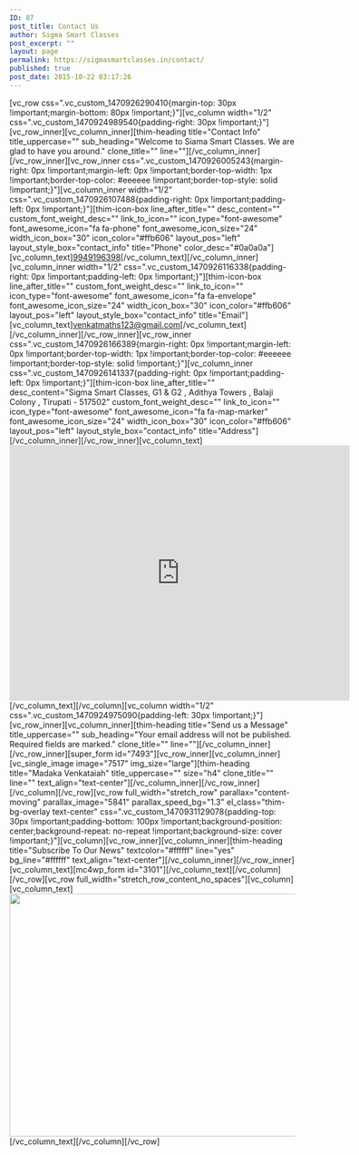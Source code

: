 ```yaml
---
ID: 87
post_title: Contact Us
author: Sigma Smart Classes
post_excerpt: ""
layout: page
permalink: https://sigmasmartclasses.in/contact/
published: true
post_date: 2015-10-22 03:17:26
---
```

[vc_row css=".vc_custom_1470926290410{margin-top: 30px !important;margin-bottom: 80px !important;}"][vc_column width="1/2" css=".vc_custom_1470924989540{padding-right: 30px !important;}"][vc_row_inner][vc_column_inner][thim-heading title="Contact Info" title_uppercase="" sub_heading="Welcome to Siama Smart Classes. We are glad to have you around." clone_title="" line=""][/vc_column_inner][/vc_row_inner][vc_row_inner css=".vc_custom_1470926005243{margin-right: 0px !important;margin-left: 0px !important;border-top-width: 1px !important;border-top-color: #eeeeee !important;border-top-style: solid !important;}"][vc_column_inner width="1/2" css=".vc_custom_1470926107488{padding-right: 0px !important;padding-left: 0px !important;}"][thim-icon-box line_after_title="" desc_content="" custom_font_weight_desc="" link_to_icon="" icon_type="font-awesome" font_awesome_icon="fa fa-phone" font_awesome_icon_size="24" width_icon_box="30" icon_color="#ffb606" layout_pos="left" layout_style_box="contact_info" title="Phone" color_desc="#0a0a0a"][vc_column_text]<a href="tel:9949196398">9949196398</a>[/vc_column_text][/vc_column_inner][vc_column_inner width="1/2" css=".vc_custom_1470926116338{padding-right: 0px !important;padding-left: 0px !important;}"][thim-icon-box line_after_title="" custom_font_weight_desc="" link_to_icon="" icon_type="font-awesome" font_awesome_icon="fa fa-envelope" font_awesome_icon_size="24" width_icon_box="30" icon_color="#ffb606" layout_pos="left" layout_style_box="contact_info" title="Email"][vc_column_text]venkatmaths123@gmail.com[/vc_column_text][/vc_column_inner][/vc_row_inner][vc_row_inner css=".vc_custom_1470926166389{margin-right: 0px !important;margin-left: 0px !important;border-top-width: 1px !important;border-top-color: #eeeeee !important;border-top-style: solid !important;}"][vc_column_inner css=".vc_custom_1470926141337{padding-right: 0px !important;padding-left: 0px !important;}"][thim-icon-box line_after_title="" desc_content="Sigma Smart Classes, G1 &amp; G2 , Adithya Towers , Balaji Colony , Tirupati - 517502" custom_font_weight_desc="" link_to_icon="" icon_type="font-awesome" font_awesome_icon="fa fa-map-marker" font_awesome_icon_size="24" width_icon_box="30" icon_color="#ffb606" layout_pos="left" layout_style_box="contact_info" title="Address"][/vc_column_inner][/vc_row_inner][vc_column_text]<iframe style="border: 0;" src="https://www.google.com/maps/embed?pb=!1m18!1m12!1m3!1d3877.454540392396!2d79.40688911482907!3d13.630091890426321!2m3!1f0!2f0!3f0!3m2!1i1024!2i768!4f13.1!3m3!1m2!1s0x3a4d4ba7af7d97cf%3A0x75bfbd1d944d3d2c!2sSigma+Smart+Classes!5e0!3m2!1sen!2sin!4v1559590715169!5m2!1sen!2sin" width="600" height="450" frameborder="0" allowfullscreen="allowfullscreen"></iframe>[/vc_column_text][/vc_column][vc_column width="1/2" css=".vc_custom_1470924975090{padding-left: 30px !important;}"][vc_row_inner][vc_column_inner][thim-heading title="Send us a Message" title_uppercase="" sub_heading="Your email address will not be published. Required fields are marked." clone_title="" line=""][/vc_column_inner][/vc_row_inner][super_form id="7493"][vc_row_inner][vc_column_inner][vc_single_image image="7517" img_size="large"][thim-heading title="Madaka Venkataiah" title_uppercase="" size="h4" clone_title="" line="" text_align="text-center"][/vc_column_inner][/vc_row_inner][/vc_column][/vc_row][vc_row full_width="stretch_row" parallax="content-moving" parallax_image="5841" parallax_speed_bg="1.3" el_class="thim-bg-overlay text-center" css=".vc_custom_1470931129078{padding-top: 30px !important;padding-bottom: 100px !important;background-position: center;background-repeat: no-repeat !important;background-size: cover !important;}"][vc_column][vc_row_inner][vc_column_inner][thim-heading title="Subscribe To Our News" textcolor="#ffffff" line="yes" bg_line="#ffffff" text_align="text-center"][/vc_column_inner][/vc_row_inner][vc_column_text][mc4wp_form id="3101"][/vc_column_text][/vc_column][/vc_row][vc_row full_width="stretch_row_content_no_spaces"][vc_column][vc_column_text]<a href="https://sigmasmartclasses.in/courses/vedic-mathematics/"><img class="aligncenter wp-image-7543 size-full" src="https://sigmasmartclasses.in/wp-content/uploads/2019/05/Banner-1280x428.png" alt="" width="1280" height="428" /></a>[/vc_column_text][/vc_column][/vc_row]